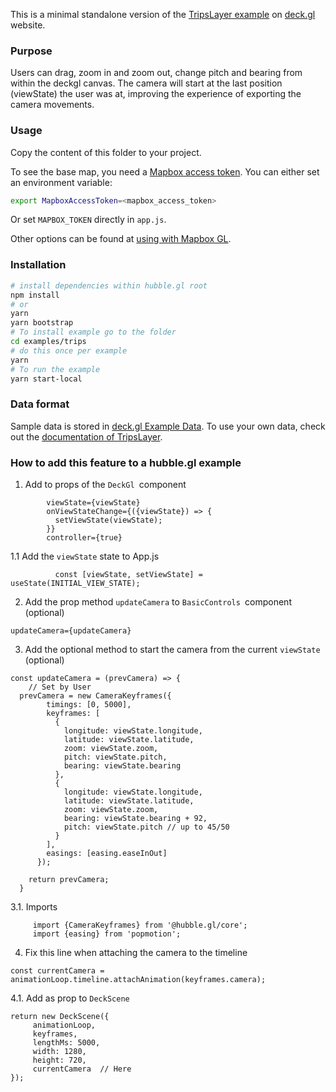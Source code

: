 This is a minimal standalone version of the [TripsLayer example](https://deck.gl/examples/trips-layer/)
on [deck.gl](http://deck.gl) website.

### Purpose

Users can drag, zoom in and zoom out, change pitch and bearing from within the deckgl canvas. The camera will start at the last position (viewState) the user was at, improving the experience of exporting the camera movements.

### Usage

Copy the content of this folder to your project. 

To see the base map, you need a [Mapbox access token](https://docs.mapbox.com/help/how-mapbox-works/access-tokens/). You can either set an environment variable:

```bash
export MapboxAccessToken=<mapbox_access_token>
```

Or set `MAPBOX_TOKEN` directly in `app.js`.

Other options can be found at [using with Mapbox GL](../../../docs/get-started/using-with-mapbox-gl.md).

### Installation

```bash
# install dependencies within hubble.gl root
npm install
# or
yarn
yarn bootstrap
# To install example go to the folder 
cd examples/trips
# do this once per example
yarn 
# To run the example
yarn start-local
```

### Data format
Sample data is stored in [deck.gl Example Data](https://github.com/visgl/deck.gl-data/tree/master/examples/trips). To use your own data, check out
the [documentation of TripsLayer](../../../docs/layers/trips-layer.md).

### How to add this feature to a hubble.gl example

1. Add to props of the `DeckGl `component


```
        viewState={viewState}
        onViewStateChange={({viewState}) => {
          setViewState(viewState);
        }}
        controller={true}
```

1.1 Add the `viewState` state to App.js

```
    	  const [viewState, setViewState] = useState(INITIAL_VIEW_STATE);
```

2. Add the prop method `updateCamera` to `BasicControls `component (optional)

```
updateCamera={updateCamera}
```

3. Add the optional method to start the camera from the current `viewState `(optional)

```
const updateCamera = (prevCamera) => {
    // Set by User
  prevCamera = new CameraKeyframes({
        timings: [0, 5000],
        keyframes: [
          {
            longitude: viewState.longitude,
            latitude: viewState.latitude,
            zoom: viewState.zoom,
            pitch: viewState.pitch,
            bearing: viewState.bearing
          },
          {
            longitude: viewState.longitude,
            latitude: viewState.latitude,
            zoom: viewState.zoom,
            bearing: viewState.bearing + 92,
            pitch: viewState.pitch // up to 45/50
          }
        ],
        easings: [easing.easeInOut]
      });
   
    return prevCamera;
  }
```
3.1. Imports

```
     import {CameraKeyframes} from '@hubble.gl/core';
     import {easing} from 'popmotion';
```

4. Fix this line when attaching the camera to the timeline

```
const currentCamera = animationLoop.timeline.attachAnimation(keyframes.camera);
```

4.1. Add as prop to `DeckScene`

```
return new DeckScene({
     animationLoop,
     keyframes,
     lengthMs: 5000,
     width: 1280,
     height: 720,
     currentCamera  // Here
});
```

